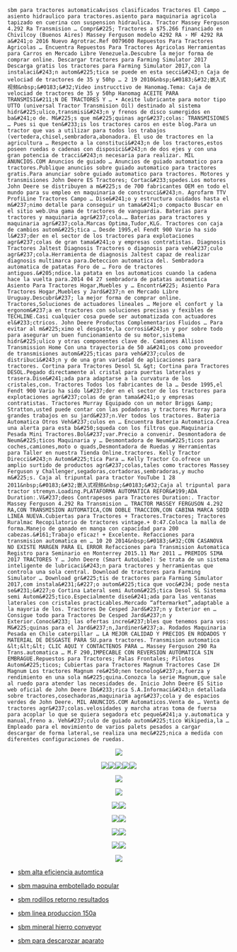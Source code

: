 
```
sbm para tractores automaticaAvisos clasificados Tractores El Campo … asiento hidraulico para tractores.asiento para maquinaria agricola tapizado en cuerina con suspension hidraulica. Tractor Massey Ferguson 4.292 Ra Transmision … Compr&#225; Tractores a $75.266 financiado en Chivilcoy (Buenos Aires) Massey Ferguson modelo 4292 RA › MF 4292 RA a&#241;o 2016 Nuevo Agrotrac.Ref 0079600 Repuestos Para Tractores Agricolas … Encuentra Repuestos Para Tractores Agricolas Herramientas para Carros en Mercado Libre Venezuela.Descubre la mejor forma de comprar online. Descargar tractores para Farming Simulator 2017 Descarga gratis los tractores para Farming Simulator 2017,con la instalaci&#243;n autom&#225;tica se puede en esta secci&#243;n Caja de velociad de tractores de 35 y 50hp … 2 19 2010&nbsp;&#0183;&#32;嵌入式视频&nbsp;&#0183;&#32;Video instrucctivo de Hanomag.Tema: Caja de velociad de tractores de 35 y 50hp Hanomag ACEITE PARA TRANSMISI&#211;N DE TRACTORES Y … • Aceite lubricante para motor tipo UTTO (universal Tractor Transmision Oil) destinado al sistema hidr&#225;ulico,transmisi&#243;n y frenos de disco sumergidos en ba&#241;o de. M&#225;s que m&#225;quinas agr&#237;colas: TRANSMISIONES … Pues si que ten&#233;is los tractores caros en este blog.Para un tractor que vas a utilizar para todos los trabajos (vertedera,chisel,sembradora,abonadora. El uso de tractores en la agricultura … Respecto a la constituci&#243;n de los tractores,estos poseen ruedas o cadenas con disposici&#243;n de dos ejes y con una gran potencia de tracci&#243;n necesaria para realizar. MIL ANUNCIOS.COM Anuncios de guiado … Anuncios de guiado automatico para tractores.Publique anuncios sobre guiado automatico para tractores gratis.Para anunciar sobre guiado automatico para tractores. Motores y transmisiones John Deere ES Tractores; Cortac&#233;spedes.Los motores John Deere se distribuyen a m&#225;s de 700 fabricantes OEM en todo el mundo para su empleo en maquinaria de construcci&#243;n. Agrofarm TTV ProfiLine Tractores Campo … Dise&#241;o y estructura cuidados hasta el m&#237;nimo detalle para conseguir un tama&#241;o compacto Buscar en el sitio web.Una gama de tractores de vanguardia. Baterias para tractores y maquinaria agr&#237;cola.… Baterias para tractores y maquinaria agr&#237;cola.Marcas Optima,Tudor,KLG. Tractores con caja de cambios autom&#225;tica … Desde 1995,el Fendt 900 Vario ha sido l&#237;der en el sector de los tractores para explotaciones agr&#237;colas de gran tama&#241;o y empresas contratistas. Diagnosis Tractores Jaltest Diagnosis Tractores o diagnosis para veh&#237;culo agr&#237;cola.Herramienta de diagnosis Jaltest capaz de realizar diagnosis multimarca para.Deteccion automatica del. Sembradora automatica de patatas Foro de … Foro de tractores antiguos.&#205;ndice.la patata en los automaticos cuando la cadena hace la vuelta para.2014 04 27 sembradora de patatas automatica Asiento Para Tractores Hogar,Muebles y … Encontr&#225; Asiento Para Tractores Hogar,Muebles y Jard&#237;n en Mercado Libre Uruguay.Descubr&#237; la mejor forma de comprar online. Tractores,Soluciones de actuadores lineales … Mejore el confort y la ergonom&#237;a en tractores con soluciones precisas y fexibles de TECHLINE.Casi cualquier cosa puede ser automatizada con actuadores el&#233;ctricos. John Deere Productos Complementarios Fluidos … Para evitar al m&#225;ximo el desgaste,la corrosi&#243;n y por sobre todo para asegurar un buen funcionamiento de su motor,sistema hidr&#225;ulico y otras componentes clave de. Camiones Allison Transmission Home Con una trayectoria de 50 a&#241;os como proveedor de transmisiones autom&#225;ticas para veh&#237;culos de distribuci&#243;n y de una gran variedad de aplicaciones para tractores. Cortina para Tractores Desol SL &gt; Cortina para Tractores DESOL.Pegado directamente al cristal para puertas laterales y trasera.Dise&#241;ada para adaptarse a la curvatura de los cristales,con. Tractores Todos los fabricantes de la … Desde 1995,el Fendt 900 Vario ha sido l&#237;der en el sector de los tractores para explotaciones agr&#237;colas de gran tama&#241;o y empresas contratistas. Tractores Murray Equipado con un motor Briggs &amp; Stratton,usted puede contar con las podadoras y tractores Murray para grandes trabajos en su jard&#237;n.Ver todos los tractores. Bateria Automatica Otros Veh&#237;culos en … Encuentra Bateria Automatica.Crea una alerta para esta b&#250;squeda con los filtros que.Maquinaria Pesada Mini Tractores.Bol&#237;var.Precio a convenir. Desmontadora de Neum&#225;ticos Maquinaria y … Desmontadora de Neum&#225;ticos para coches,camiones,moto o quads,Desmontadora de Ruedas y Herramientas para Taller en nuestra Tienda Online.tractores. Kelly Tractor Direcci&#243;n Autom&#225;tica Para … Kelly Tractor Co.ofrece un amplio surtido de productos agr&#237;colas,tales como tractores Massey Ferguson y Challenger,segadoras,cortadoras,sembradoras,y mucho m&#225;s. Caja al tripuntal para tractor YouTube 1 28 2011&nbsp;&#0183;&#32;嵌入式视频&nbsp;&#0183;&#32;Caja al tripuntal para tractor stremyn.Loading.PLATAFORMA AUTOMATICA REFOR&#199;ADA Duration:.V&#237;deos Contrapesos para Tractores Duration:. Tractor Massey Ferguson 4.292 Ra Transmision … TRACTOR MASSEY FERGUSON 4.292 RA,CON TRANSMISION AUTOMATICA,CON DOBLE TRACCION,CON CABINA MARCA SOID LINEA NUEVA.Cubiertas para Tractores + Tractores.Tractores; Tractores Ruralmac Recopilatorio de tractores vintage.+ 0:47.Coloca la malla de forma.Manejo de ganado en manga con capacidad para 200 cabezas.&#161;Trabajo eficaz! + Excelente. Refacciones para transmision automatica en … 10 20 2014&nbsp;&#0183;&#32;CON CASANOVA NO EXISTE MARGEN PARA EL ERROR Refacciones para Transmision Automatica Registro para Seminario en Monterrey 2015.11 Mar 2011 … PREMIOS SIMA 2017 TRACTORES Y … John Deere (Smart AutoLube): Se trata de un sistema inteligente de lubricaci&#243;n para tractores y herramientas que controla una sola central. Download de tractores para Farming Simulator … Download gr&#225;tis de tractores para Farming Simulator 2017,com instala&#231;&#227;o autom&#225;tica que voc&#234; pode nesta se&#231;&#227;o Cortina Lateral semi Autom&#225;tica Desol SL Sistema semi Autom&#225;tico.Especialmente dise&#241;ada para las ventanas laterales con cristales practicables.Mercado “aftermarket”,adaptable a la mayoria de los. Tractores De Cesped Jard&#237;n y Exterior en … Consigue todo para Tractores De Cesped Jard&#237;n y Exterior.Conoc&#233; las ofertas incre&#237;bles que tenemos para vos: M&#225;quinas para el Jard&#237;n,Jardiner&#237;a. Rodados Maquinaria Pesada en Chile caterpillar … LA MEJOR CALIDAD Y PRECIOS EN RODADOS Y MATERIAL DE DESGASTE PARA SU.para tractores. Transmision automatica &lt;&lt;&lt; CLIC AQUI Y CONTACTENOS PARA … Massey Ferguson 290 Ra Trans.automatica … M.F 290,IMPECABLE CON REVERSION AUTOMATICA SIN EMBRAGUE.Repuestos para Tractores; Palas Frontales; Pilotos Autom&#225;ticos; Cubiertas para Tractores Magnum Tractores Case IH Magnum Los tractores Magnum re&#250;nen tecnolog&#237;a,fuerza y rendimiento en una sola m&#225;quina.Conozca la serie Magnum,que sale al ruedo para atender las necesidades de. Inicio John Deere ES Sitio web oficial de John Deere Ib&#233;rica S.A.Informaci&#243;n detallada sobre tractores,cosechadoras,maquinaria agr&#237;cola y de espacios verdes de John Deere. MIL ANUNCIOS.COM Automaticos.Venta de … Venta de tractores agr&#237;colas.velosidades y marcha atras toma de fuersa para acoplar lo que se quiera segadora etc peque&#241;a y.automatica y manual,freno a. Veh&#237;culo de guiado autom&#225;tico Wikipedia,la … Empleado para el movimiento de varios palets pesados a cargar descargar de forma lateral,se realiza una mec&#225;nica a medida con diferentes configuraciones de ruedas. 
```

<div align="center">

<a href="https://es-crusher.shibang-china.com/github&k=sbm+para+tractores+automatica"><img src="https://static.shibang-china.com/es/crusher/logo.jpg"></a>

<a href="https://es-crusher.shibang-china.com/github&k=sbm+para+tractores+automatica"><img src="https://static.shibang-china.com/es/crusher/index.jpg"></a><a href="https://es-crusher.shibang-china.com/material.htmlgithub&k=sbm+para+tractores+automatica"><img src="https://static.shibang-china.com/es/crusher/material.jpg"></a><a href="https://es-crusher.shibang-china.com/application.htmlgithub&k=sbm+para+tractores+automatica"><img src="https://static.shibang-china.com/es/crusher/application.jpg"></a><a href="https://es-crusher.shibang-china.com/aboutus.htmlgithub&k=sbm+para+tractores+automatica"><img src="https://static.shibang-china.com/es/crusher/aboutus.jpg"></a><a href="https://es-crusher.shibang-china.com/contact.htmlgithub&k=sbm+para+tractores+automatica"><img src="https://static.shibang-china.com/es/crusher/contact.jpg"></a>

<a href="https://es-crusher.shibang-china.com/github&k=sbm+para+tractores+automatica"><img src="https://static.shibang-china.com/es/crusher/banner.jpg"></a>

<a href="https://swt.shibang-china.com/github&k=sbm+para+tractores+automatica"><img src="https://static.shibang-china.com/es/crusher/text.jpg"></a>

<a href="https://swt.shibang-china.com/github&k=sbm+para+tractores+automatica"><img src="https://static.shibang-china.com/es/crusher/chat.jpg"></a><a href="https://es-crusher.shibang-china.com/contact.htmlgithub&k=sbm+para+tractores+automatica"><img src="https://static.shibang-china.com/es/crusher/message.jpg"></a>

<a href="https://es-crusher.shibang-china.com/products/pe.htmlgithub&k=sbm+para+tractores+automatica"><img src="https://static.shibang-china.com/es/crusher/pe.jpg"></a><a href="https://es-crusher.shibang-china.com/products/pf.htmlgithub&k=sbm+para+tractores+automatica"><img src="https://static.shibang-china.com/es/crusher/pf.jpg"></a>

<a href="https://es-crusher.shibang-china.com/products/hpt.htmlgithub&k=sbm+para+tractores+automatica"><img src="https://static.shibang-china.com/es/crusher/hpt.jpg"></a><a href="https://es-crusher.shibang-china.com/products/vsi.htmlgithub&k=sbm+para+tractores+automatica"><img src="https://static.shibang-china.com/es/crusher/vsi.jpg"></a>

<a href="https://es-crusher.shibang-china.com/products/klv.htmlgithub&k=sbm+para+tractores+automatica"><img src="https://static.shibang-china.com/es/crusher/klv.jpg"></a><a href="https://es-crusher.shibang-china.com/products/portable.htmlgithub&k=sbm+para+tractores+automatica"><img src="https://static.shibang-china.com/es/crusher/portable.jpg"></a>

<a href="https://swt.shibang-china.com/github&k=sbm+para+tractores+automatica"><img src="https://static.shibang-china.com/es/crusher/case.jpg"></a>

</div>


* [sbm alta eficiencia automtica](sbm%20alta%20eficiencia%20automtica.md)

* [sbm maquina embotellado popular](sbm%20maquina%20embotellado%20popular.md)

* [sbm rodillos retorno resultados](sbm%20rodillos%20retorno%20resultados.md)

* [sbm linea produccion 150a](sbm%20linea%20produccion%20150a.md)

* [sbm mineral hierro conveyor](sbm%20mineral%20hierro%20conveyor.md)

* [sbm para descarozar aparato](sbm%20para%20descarozar%20aparato.md)